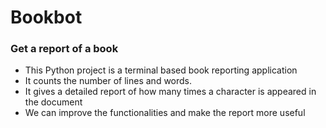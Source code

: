 # Bookbot
###  Get a report of a book

* This Python project is a terminal based book reporting application
* It counts the number of lines and words.
* It gives a detailed report of how many times a character is appeared in the document
* We can improve the functionalities and make the report more useful